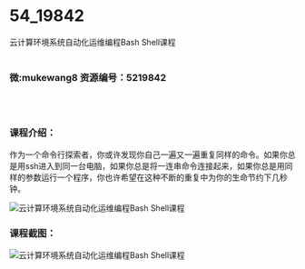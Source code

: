 # 54_19842
云计算环境系统自动化运维编程Bash Shell课程
<br/></br>
<h3>微:mukewang8 资源编号：5219842</h3>
<br/></br>
<h3>课程介绍：</h3>
<p>作为一个命令行探索者，你或许发现你自己一遍又一遍重复同样的命令。如果你总是用ssh进入到同一台电脑，如果你总是将一连串命令连接起来，如果你总是用同样的参数运行一个程序，你也许希望在这种不断的重复中为你的生命节约下几秒钟。</p>
<p><img src="https://www.ko996.com/wp-content/uploads/img/2021/05/1-28-300x183.png" alt="云计算环境系统自动化运维编程Bash Shell课程"></p>
<div class="info-desc">
<h3>课程截图：</h3>
<p><img src="https://www.ko996.com/wp-content/uploads/img/2021/05/2-31.png" alt="云计算环境系统自动化运维编程Bash Shell课程"></p>


			
</div>
